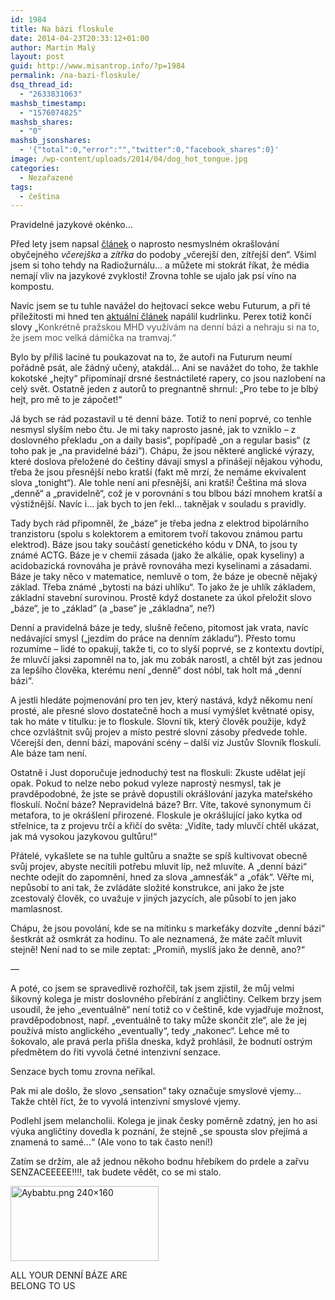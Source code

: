 ```yaml
---
id: 1984
title: Na bázi floskule
date: 2014-04-23T20:33:12+01:00
author: Martin Malý
layout: post
guid: http://www.misantrop.info/?p=1984
permalink: /na-bazi-floskule/
dsq_thread_id:
  - "2633831063"
mashsb_timestamp:
  - "1576074825"
mashsb_shares:
  - "0"
mashsb_jsonshares:
  - '{"total":0,"error":"","twitter":0,"facebook_shares":0}'
image: /wp-content/uploads/2014/04/dog_hot_tongue.jpg
categories:
  - Nezařazené
tags:
  - čeština
---
```

Pravidelné jazykové okénko&#8230;

<!--more-->

Před lety jsem napsal [článek](http://www.misantrop.info/481047-jen-pro-ten-dnesni-den.php) o naprosto nesmyslném okrašlování obyčejného _včerejška_ a _zítřka_ do podoby &#8222;včerejší den, zítřejší den&#8220;. Všiml jsem si toho tehdy na Radiožurnálu&#8230; a můžete mi stokrát říkat, že média nemají vliv na jazykové zvyklosti! Zrovna tohle se ujalo jak psí víno na kompostu.

Navíc jsem se tu tuhle navážel do hejtovací sekce webu Futurum, a při té příležitosti mi hned ten [aktuální článek](http://www.futurum.cz/clanky/hejt-na-lidi-v-socce.34/) napálil kudrlinku. Perex totiž končí slovy &#8222;<span style="color: #555555;">Konkrétně pražskou MHD využívám na denní bázi a nehraju si na to, že jsem moc velká dámička na tramvaj.&#8220;</span>

Bylo by příliš laciné tu poukazovat na to, že autoři na Futurum neumí pořádně psát, ale žádný učený, atakdál&#8230; Ani se navážet do toho, že takhle kokotské &#8222;hejty&#8220; připomínají drsné šestnáctileté rapery, co jsou nazlobení na celý svět. Ostatně jeden z autorů to pregnantně shrnul: &#8222;Pro tebe to je blbý hejt, pro mě to je zápočet!&#8220;

Já bych se rád pozastavil u té denní báze. Totiž to není poprvé, co tenhle nesmysl slyším nebo čtu. Je mi taky naprosto jasné, jak to vzniklo &#8211; z doslovného překladu &#8222;on a daily basis&#8220;, popřípadě &#8222;on a regular basis&#8220; (z toho pak je &#8222;na pravidelné bázi&#8220;). Chápu, že jsou některé anglické výrazy, které doslova přeložené do češtiny dávají smysl a přinášejí nějakou výhodu, třeba že jsou přesnější nebo kratší (fakt mě mrzí, že nemáme ekvivalent slova &#8222;tonight&#8220;). Ale tohle není ani přesnější, ani kratší! Čeština má slova &#8222;denně&#8220; a &#8222;pravidelně&#8220;, což je v porovnání s tou blbou bází mnohem kratší a výstižnější. Navíc i&#8230; jak bych to jen řekl&#8230; taknějak v souladu s pravidly.

Tady bych rád připomněl, že &#8222;báze&#8220; je třeba jedna z elektrod bipolárního tranzistoru (spolu s kolektorem a emitorem tvoří takovou známou partu elektrod). Báze jsou taky součástí genetického kódu v DNA, to jsou ty známé ACTG. Báze je v chemii zásada (jako že alkálie, opak kyseliny) a acidobazická rovnováha je právě rovnováha mezi kyselinami a zásadami. Báze je taky něco v matematice, nemluvě o tom, že báze je obecně nějaký základ. Třeba známé &#8222;bytosti na bázi uhlíku&#8220;. To jako že je uhlík základem, základní stavební surovinou. Prostě když dostanete za úkol přeložit slovo &#8222;báze&#8220;, je to &#8222;základ&#8220; (a &#8222;base&#8220; je &#8222;základna&#8220;, ne?)

Denní a pravidelná báze je tedy, slušně řečeno, pitomost jak vrata, navíc nedávající smysl (&#8222;jezdím do práce na denním základu&#8220;). Přesto tomu rozumíme &#8211; lidé to opakují, takže ti, co to slyší poprvé, se z kontextu dovtípí, že mluvčí jaksi zapomněl na to, jak mu zobák narostl, a chtěl být zas jednou za lepšího člověka, kterému není &#8222;denně&#8220; dost nóbl, tak holt má &#8222;denní bázi&#8220;.

A jestli hledáte pojmenování pro ten jev, který nastává, když někomu není prosté, ale přesné slovo dostatečně hoch a musí vymýšlet květnaté opisy, tak ho máte v titulku: je to floskule. Slovní tik, který člověk použije, když chce ozvláštnit svůj projev a místo pestré slovní zásoby předvede tohle. Včerejší den, denní bázi, mapování scény &#8211; další viz Justův Slovník floskulí. Ale báze tam není.

Ostatně i Just doporučuje jednoduchý test na floskuli: Zkuste udělat její opak. Pokud to nelze nebo pokud vyleze naprostý nesmysl, tak je pravděpodobné, že jste se právě dopustili okrášlování jazyka mateřského floskulí. Noční báze? Nepravidelná báze? Brr. Víte, takové synonymum či metafora, to je okrášlení přirozené. Floskule je okrášlující jako kytka od střelnice, ta z projevu trčí a křičí do světa: &#8222;Vidíte, tady mluvčí chtěl ukázat, jak má vysokou jazykovou gultůru!&#8220;

Přátelé, vykašlete se na tuhle gultůru a snažte se spíš kultivovat obecně svůj projev, abyste necítili potřebu mluvit líp, než mluvíte. A &#8222;denní bázi&#8220; nechte odejít do zapomnění, hned za slova &#8222;amnesťák&#8220; a &#8222;ofák&#8220;. Věřte mi, nepůsobí to ani tak, že zvládáte složité konstrukce, ani jako že jste zcestovalý člověk, co uvažuje v jiných jazycích, ale působí to jen jako mamlasnost.

Chápu, že jsou povolání, kde se na mítinku s markeťáky dozvíte &#8222;denní bázi&#8220; šestkrát až osmkrát za hodinu. To ale neznamená, že máte začít mluvit stejně! Není nad to se mile zeptat: &#8222;Promiň, myslíš jako že denně, ano?&#8220;

&#8212;

A poté, co jsem se spravedlivě rozhořčil, tak jsem zjistil, že můj velmi šikovný kolega je mistr doslovného přebírání z angličtiny. Celkem brzy jsem usoudil, že jeho &#8222;eventuálně&#8220; není totiž co v češtině, kde vyjadřuje možnost, pravděpodobnost, např. &#8222;eventuálně to taky může skončit zle&#8220;, ale že jej používá místo anglického &#8222;eventually&#8220;, tedy &#8222;nakonec&#8220;. Lehce mě to šokovalo, ale pravá perla přišla dneska, když prohlásil, že bodnutí ostrým předmětem do řiti vyvolá četné intenzivní senzace.

Senzace bych tomu zrovna neříkal.

Pak mi ale došlo, že slovo &#8222;sensation&#8220; taky označuje smyslové vjemy&#8230; Takže chtěl říct, že to vyvolá intenzivní smyslové vjemy.

Podlehl jsem melancholii. Kolega je jinak česky poměrně zdatný, jen ho asi výuka angličtiny dovedla k poznání, že stejně &#8222;se spousta slov přejímá a znamená to samé&#8230;&#8220; (Ale vono to tak často není!)

Zatím se držím, ale až jednou někoho bodnu hřebíkem do prdele a zařvu SENZACEEEEE!!!!, tak budete vědět, co se mi stalo.

<div id="attachment_1986" style="width: 247px" class="wp-caption aligncenter">
  <a href="http://www.misantrop.info/wp-content/uploads/2014/04/Aybabtu.png-240×160-.png"><img aria-describedby="caption-attachment-1986" class="wp-image-1986 size-full" src="http://www.misantrop.info/wp-content/uploads/2014/04/Aybabtu.png-240×160-.png" alt="Aybabtu.png  240×160" width="237" height="120" srcset="https://www.misantrop.info/wp-content/uploads/2014/04/Aybabtu.png-240×160-.png 237w, https://www.misantrop.info/wp-content/uploads/2014/04/Aybabtu.png-240×160--200x101.png 200w" sizes="(max-width: 237px) 100vw, 237px" /></a>
  
  <p id="caption-attachment-1986" class="wp-caption-text">
    ALL YOUR DENNÍ BÁZE ARE BELONG TO US
  </p>
</div>

&nbsp;